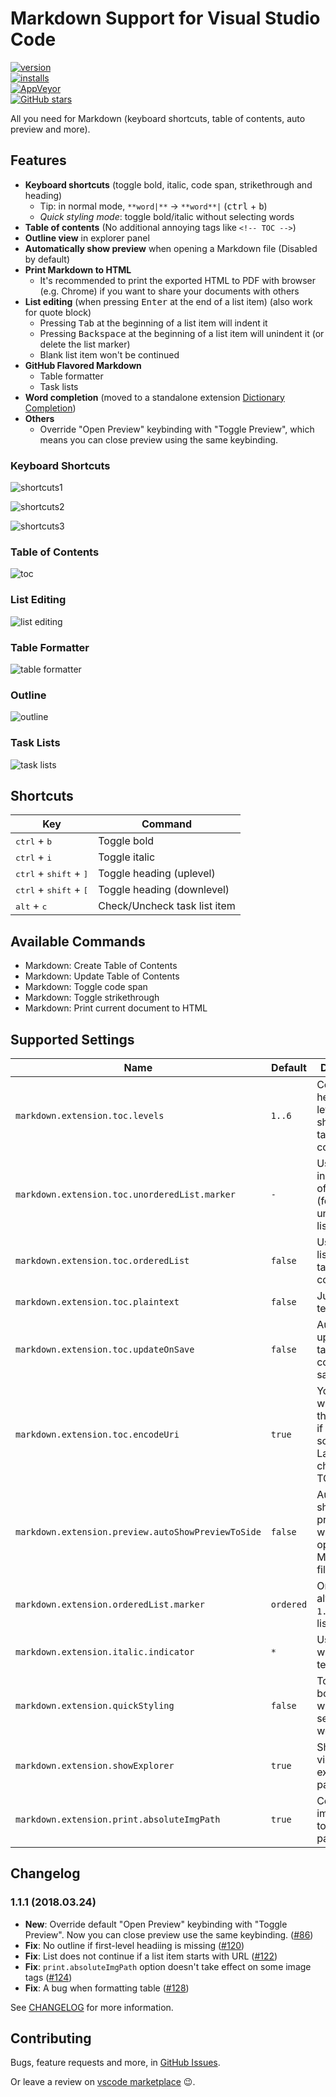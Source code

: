 # Markdown Support for Visual Studio Code

[![version](https://img.shields.io/vscode-marketplace/v/yzhang.markdown-all-in-one.svg?style=flat-square)](https://marketplace.visualstudio.com/items?itemName=yzhang.markdown-all-in-one)  
[![installs](https://img.shields.io/vscode-marketplace/d/yzhang.markdown-all-in-one.svg?style=flat-square)](https://marketplace.visualstudio.com/items?itemName=yzhang.markdown-all-in-one)  
[![AppVeyor](https://img.shields.io/appveyor/ci/neilsustc/vscode-markdown.svg?style=flat-square&label=appveyor%20build)](https://ci.appveyor.com/project/neilsustc/vscode-markdown)  
[![GitHub stars](https://img.shields.io/github/stars/neilsustc/vscode-markdown.svg?style=flat-square&label=github%20stars)](https://github.com/neilsustc/vscode-markdown)

All you need for Markdown (keyboard shortcuts, table of contents, auto preview and more).

## Features

- **Keyboard shortcuts** (toggle bold, italic, code span, strikethrough and heading)
  - Tip: in normal mode, `**word|**` -> `**word**|` (<kbd>ctrl</kbd> + <kbd>b</kbd>)
  - *Quick styling mode*: toggle bold/italic without selecting words
- **Table of contents** (No additional annoying tags like `<!-- TOC -->`)
- **Outline view** in explorer panel
- **Automatically show preview** when opening a Markdown file (Disabled by default)
- **Print Markdown to HTML**
  - It's recommended to print the exported HTML to PDF with browser (e.g. Chrome) if you want to share your documents with others
- **List editing** (when pressing <kbd>Enter</kbd> at the end of a list item) (also work for quote block)
  - Pressing <kbd>Tab</kbd> at the beginning of a list item will indent it
  - Pressing <kbd>Backspace</kbd> at the beginning of a list item will unindent it (or delete the list marker)
  - Blank list item won't be continued
- **GitHub Flavored Markdown**
  - Table formatter
  - Task lists
- **Word completion** (moved to a standalone extension [Dictionary Completion](https://marketplace.visualstudio.com/items?itemName=yzhang.dictionary-completion))
- **Others**
  - Override "Open Preview" keybinding with "Toggle Preview", which means you can close preview using the same keybinding.

### Keyboard Shortcuts

![shortcuts1](images/gifs/bold-normal.gif)

![shortcuts2](images/gifs/bold-quick.gif)

![shortcuts3](images/gifs/heading.gif)

### Table of Contents

![toc](images/gifs/toc.gif)

### List Editing

![list editing](images/gifs/list-editing.gif)

### Table Formatter

![table formatter](images/gifs/table-formatter.gif)

### Outline

![outline](images/outline.png)

### Task Lists

![task lists](images/gifs/tasklists.gif)

## Shortcuts

| Key                                               | Command                      |
| ------------------------------------------------- | ---------------------------- |
| <kbd>ctrl</kbd> + <kbd>b</kbd>                    | Toggle bold                  |
| <kbd>ctrl</kbd> + <kbd>i</kbd>                    | Toggle italic                |
| <kbd>ctrl</kbd> + <kbd>shift</kbd> + <kbd>]</kbd> | Toggle heading (uplevel)     |
| <kbd>ctrl</kbd> + <kbd>shift</kbd> + <kbd>[</kbd> | Toggle heading (downlevel)   |
| <kbd>alt</kbd> + <kbd>c</kbd>                     | Check/Uncheck task list item |

## Available Commands

- Markdown: Create Table of Contents
- Markdown: Update Table of Contents
- Markdown: Toggle code span
- Markdown: Toggle strikethrough
- Markdown: Print current document to HTML

## Supported Settings

| Name                                               | Default   | Description                                                                        |
| -------------------------------------------------- | --------- | ---------------------------------------------------------------------------------- |
| `markdown.extension.toc.levels`                    | `1..6`    | Control the heading levels to show in the table of contents.                       |
| `markdown.extension.toc.unorderedList.marker`      | `-`       | Use `-`, `*` or `+` in the table of contents (for unordered list)                  |
| `markdown.extension.toc.orderedList`               | `false`   | Use ordered list in the table of contents.                                         |
| `markdown.extension.toc.plaintext`                 | `false`   | Just plain text.                                                                   |
| `markdown.extension.toc.updateOnSave`              | `false`   | Automatically update the table of contents on save.                                |
| `markdown.extension.toc.encodeUri`                 | `true`    | You might want to set this to `false` if you have some non-Latin characters in TOC |
| `markdown.extension.preview.autoShowPreviewToSide` | `false`   | Automatically show preview when opening a Markdown file.                           |
| `markdown.extension.orderedList.marker`            | `ordered` | Or `one`: always use `1.` as ordered list marker                                   |
| `markdown.extension.italic.indicator`              | `*`       | Use `*` or `_` to wrap italic text                                                 |
| `markdown.extension.quickStyling`                  | `false`   | Toggle bold/italic without selecting words                                         |
| `markdown.extension.showExplorer`                  | `true`    | Show outline view in explorer panel                                                |
| `markdown.extension.print.absoluteImgPath`         | `true`    | Convert image path to absolute path                                                |

## Changelog

### 1.1.1 (2018.03.24)

- **New**: Override default "Open Preview" keybinding with "Toggle Preview". Now you can close preview use the same keybinding. ([#86](https://github.com/neilsustc/vscode-markdown/issues/86))
- **Fix**: No outline if first-level headiing is missing ([#120](https://github.com/neilsustc/vscode-markdown/issues/120))
- **Fix**: List does not continue if a list item starts with URL ([#122](https://github.com/neilsustc/vscode-markdown/issues/122))
- **Fix**: `print.absoluteImgPath` option doesn't take effect on some image tags ([#124](https://github.com/neilsustc/vscode-markdown/issues/124))
- **Fix**: A bug when formatting table ([#128](https://github.com/neilsustc/vscode-markdown/issues/128))

See [CHANGELOG](CHANGELOG.md) for more information.

## Contributing

Bugs, feature requests and more, in [GitHub Issues](https://github.com/neilsustc/vscode-markdown/issues).

Or leave a review on [vscode marketplace](https://marketplace.visualstudio.com/items?itemName=yzhang.markdown-all-in-one#review-details) 😉.
